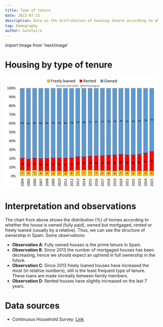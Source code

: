 ```yaml
---
title: Type of tenure
date: 2022-07-15
description: Data on the distribution of housing tenure according to whether the house is fully owned, owned but mortgaged, rented or freely loaned.
tag: Demography
author: Galetaire
---
```


import Image from 'next/image'

# Housing by type of tenure

[![Régimen de tenencia de la vivienda](/images/tenure.png)](/images/tenure.png)

# Interpretation and observations

The chart from above shows the distribution (%) of homes according to whether the house is owned (fully paid), owned but mortgaged, rented or freely loaned (usually by a relative). Thus, we can see the structure of ownership in Spain. Some observations:

- **Observation A**: Fully owned houses is the prime tenure in Spain.
- **Observation B**: Since 2013 the number of mortgaged houses has been decreasing, hence we should expect an uptrend in full ownership in the future.
- **Observation C**: Since 2013 freely loaned houses have increased the most (in relative numbers), still is the least frequent type of tenure. These loans are made normally between family members.
- **Observation D**: Rented houses have slightly increased on the last 7 years.

# Data sources

- Continuous Household Survey: [Link](https://www.ine.es/dyngs/INEbase/en/operacion.htm?c=Estadistica_C&cid=1254736176952&menu=resultados&idp=1254735572981)
